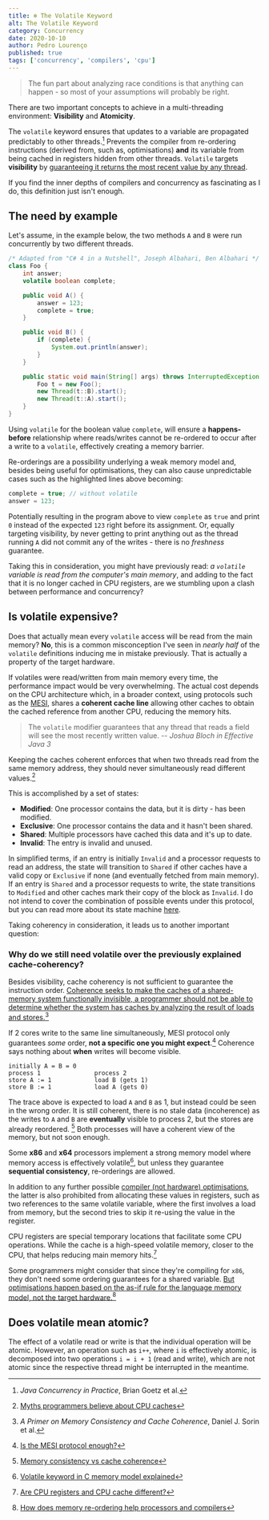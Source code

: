 ```yaml
---
title: ❄️ The Volatile Keyword
alt: The Volatile Keyword
category: Concurrency
date: 2020-10-10
author: Pedro Lourenço
published: true
tags: ['concurrency', 'compilers', 'cpu']
---
```


> The fun part about analyzing race conditions is that anything can happen - so
> most of your assumptions will probably be right.

There are two important concepts to achieve in a multi-threading environment:
**Visibility** and **Atomicity**.

The `volatile` keyword ensures that updates to a variable are propagated
predictably to other threads.[^1] Prevents the compiler from re-ordering
instructions (derived from, such as, optimisations) **and** its variable from
being cached in registers hidden from other threads. `Volatile` targets
**visibility** by <u>guaranteeing it returns the most recent value by any
thread</u>.

If you find the inner depths of compilers and concurrency as fascinating as I
do, this definition just isn't enough.

## The need by example

Let's assume, in the example below, the two methods `A` and `B` were run
concurrently by two different threads.

```java {7-8}
/* Adapted from "C# 4 in a Nutshell", Joseph Albahari, Ben Albahari */
class Foo {
    int answer;
    volatile boolean complete;

    public void A() {
        answer = 123;
        complete = true;
    }

    public void B() {
        if (complete) {
            System.out.println(answer);
        }
    }

    public static void main(String[] args) throws InterruptedException {
        Foo t = new Foo();
        new Thread(t::B).start();
        new Thread(t::A).start();
    }
}
```

Using `volatile` for the boolean value `complete`, will ensure a
**happens-before** relationship where reads/writes cannot be re-ordered to occur
after a write to a `volatile`, effectively creating a memory barrier.

Re-orderings are a possibility underlying a weak memory model and, besides being
useful for optimisations, they can also cause unpredictable cases such as the
highlighted lines above becoming:

```java
complete = true; // without volatile
answer = 123;
```

Potentially resulting in the program above to view `complete` as `true` and
print `0` instead of the expected `123` right before its assignment. Or, equally
targeting visibility, by never getting to print anything out as the thread
running `A` did not commit any of the writes - there is no _freshness_
guarantee.

Taking this in consideration, you might have previously read: _a `volatile`
variable is read from the computer's main memory_, and adding to the fact that
it is no longer cached in CPU registers, are we stumbling upon a clash between
performance and concurrency?

## Is volatile expensive?

Does that actually mean every `volatile` access will be read from the main
memory? **No**, this is a common misconception I've seen in _nearly half_ of the
`volatile` definitions inducing me in mistake previously. That is actually a
property of the target hardware.

If volatiles were read/written from main memory every time, the performance
impact would be very overwhelming. The actual cost depends on the CPU
architecture which, in a broader context, using protocols such as the
[MESI](https://en.wikipedia.org/wiki/MESI_protocol), shares a **coherent cache
line** allowing other caches to obtain the cached reference from another CPU,
reducing the memory hits.

> The `volatile` modifier guarantees that any thread that reads a field will see
> the most recently written value. -- <cite>Joshua Bloch in Effective Java
> 3</cite>

Keeping the caches coherent enforces that when two threads read from the same
memory address, they should never simultaneously read different values.[^2]

This is accomplished by a set of states:

- **Modified**: One processor contains the data, but it is dirty - has been
  modified.
- **Exclusive**: One processor contains the data and it hasn't been shared.
- **Shared**: Multiple processors have cached this data and it's up to date.
- **Invalid**: The entry is invalid and unused.

In simplified terms, if an entry is initially `Invalid` and a processor requests
to read an address, the state will transition to `Shared` if other caches have a
valid copy or `Exclusive` if none (and eventually fetched from main memory). If
an entry is `Shared` and a processor requests to write, the state transitions to
`Modified` and other caches mark their copy of the block as `Invalid`. I do not
intend to cover the combination of possible events under this protocol, but you
can read more about its state machine
[here](https://en.wikipedia.org/wiki/MESI_protocol).

Taking coherency in consideration, it leads us to another important question:

### Why do we still need volatile over the previously explained cache-coherency?

Besides visibility, cache coherency is not sufficient to guarantee the
instruction order. <u>Coherence seeks to make the caches of a shared-memory
system functionally invisible, a programmer should not be able to determine
whether the system has caches by analyzing the result of loads and
stores.[^4]</u>

If 2 cores write to the same line simultaneously, MESI protocol only guarantees
_some_ order, **not a specific one you might expect**.[^3] Coherence says
nothing about **when** writes will become visible.

```
initially A = B = 0
process 1               process 2
store A := 1            load B (gets 1)
store B := 1            load A (gets 0)
```

The trace above is expected to load `A` and `B` as 1, but instead could be seen
in the wrong order. It is still coherent, there is no stale data (incoherence)
as the writes to `A` and `B` are **eventually** visible to process 2, but the
stores are already reordered. [^5] Both processes will have a coherent view of
the memory, but not soon enough.

<Note>

Some **x86** and **x64** processors implement a strong memory model where memory
access is effectively volatile[^6], but unless they guarantee **sequential
consistency**, re-orderings are allowed.

</Note>

In addition to any further possible
[compiler (not hardware) optimisations](https://igoro.com/archive/volatile-keyword-in-c-memory-model-explained/),
the latter is also prohibited from allocating these values in registers, such as
two references to the same volatile variable, where the first involves a load
from memory, but the second tries to skip it re-using the value in the register.

<Note>

CPU registers are special temporary locations that facilitate some CPU
operations. While the cache is a high-speed volatile memory, closer to the CPU,
that helps reducing main memory hits.[^7]

</Note>

Some programmers might consider that since they're compiling for `x86`, they
don't need some ordering guarantees for a shared variable. <u>But optimisations
happen based on the as-if rule for the language memory model, not the target
hardware.</u>[^8]

## Does volatile mean atomic?

The effect of a volatile read or write is that the individual operation will be
atomic. However, an operation such as `i++`, where `i` is effectively atomic, is
decomposed into two operations `i = i + 1` (read and write), which are not
atomic since the respective thread might be interrupted in the meantime.

[^1]: _Java Concurrency in Practice_, Brian Goetz et al.
[^2]:
    [Myths programmers believe about CPU caches](https://software.rajivprab.com/2018/04/29/myths-programmers-believe-about-cpu-caches/)

[^3]:
    [Is the MESI protocol enough?](https://stackoverflow.com/questions/27522190/is-the-mesi-protocol-enough-or-are-memory-barriers-still-required-intel-cpus)

[^4]:
    _A Primer on Memory Consistency and Cache Coherence_, Daniel J. Sorin et al.

[^5]:
    [Memory consistency vs cache coherence](https://cs.stackexchange.com/questions/20044/memory-consistency-vs-cache-coherence)

[^6]:
    [Volatile keyword in C memory model explained](https://igoro.com/archive/volatile-keyword-in-c-memory-model-explained/)

[^7]:
    [Are CPU registers and CPU cache different?](https://stackoverflow.com/questions/3500491/are-cpu-registers-and-cpu-cache-different)

[^8]:
    [How does memory re-ordering help processors and compilers](https://stackoverflow.com/questions/37725497/how-does-memory-reordering-help-processors-and-compilers)
